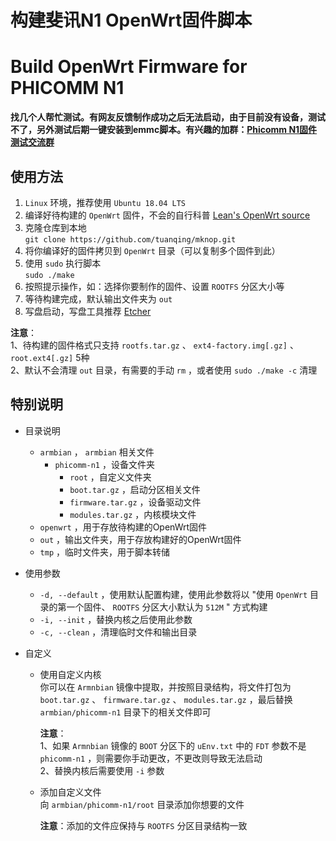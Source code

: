 # 构建斐讯N1 OpenWrt固件脚本

# Build OpenWrt Firmware for PHICOMM N1

**找几个人帮忙测试。有网友反馈制作成功之后无法启动，由于目前没有设备，测试不了，另外测试后期一键安装到emmc脚本。有兴趣的加群：[Phicomm N1固件测试交流群](shang.qq.com/wpa/qunwpa?idkey=3fff78f9d27d36fab0ca9fbd6057c7a1a949a82d509d0addb6a27a92e7ece2c7)**

## 使用方法

1. `Linux` 环境，推荐使用 `Ubuntu 18.04 LTS`
2. 编译好待构建的 `OpenWrt` 固件，不会的自行科普 [Lean's OpenWrt source](https://github.com/coolsnowwolf/lede "Lean's OpenWrt source")
3. 克隆仓库到本地<br>
   `git clone https://github.com/tuanqing/mknop.git`
4. 将你编译好的固件拷贝到 `OpenWrt` 目录（可以复制多个固件到此）
5. 使用 `sudo` 执行脚本<br>
   `sudo ./make`
6. 按照提示操作，如：选择你要制作的固件、设置 `ROOTFS` 分区大小等
7. 等待构建完成，默认输出文件夹为 `out`
8. 写盘启动，写盘工具推荐 [Etcher](https://github.com/balena-io/etcher/releases/download/v1.5.80/balenaEtcher-Portable-1.5.80.exe)

**注意**：<br>
1、待构建的固件格式只支持 `rootfs.tar.gz` 、 `ext4-factory.img[.gz]` 、 `root.ext4[.gz]` 5种<br>
2、默认不会清理 `out` 目录，有需要的手动 `rm` ，或者使用 `sudo ./make -c` 清理

## 特别说明

* 目录说明
   * `armbian` ， `armbian` 相关文件
      * `phicomm-n1` ，设备文件夹
         * `root` ，自定义文件夹
         * `boot.tar.gz` ，启动分区相关文件
         * `firmware.tar.gz` ，设备驱动文件
         * `modules.tar.gz` ，内核模块文件
   * `openwrt` ，用于存放待构建的OpenWrt固件
   * `out` ，输出文件夹，用于存放构建好的OpenWrt固件
   * `tmp` ，临时文件夹，用于脚本转储

* 使用参数
   * `-d, --default` ，使用默认配置构建，使用此参数将以 "使用 `OpenWrt` 目录的第一个固件、 `ROOTFS` 分区大小默认为 `512M` " 方式构建
   * `-i, --init` ，替换内核之后使用此参数
   * `-c, --clean` ，清理临时文件和输出目录

* 自定义
   * 使用自定义内核<br>
     你可以在 `Armnbian` 镜像中提取，并按照目录结构，将文件打包为 `boot.tar.gz` 、 `firmware.tar.gz` 、 `modules.tar.gz` ，最后替换 `armbian/phicomm-n1` 目录下的相关文件即可

     **注意**：<br>
     1、如果 `Armnbian` 镜像的 `BOOT` 分区下的 `uEnv.txt` 中的 `FDT` 参数不是 `phicomm-n1` ，则需要你手动更改，不更改则导致无法启动<br>
     2、替换内核后需要使用 `-i` 参数

   * 添加自定义文件<br>
      向 `armbian/phicomm-n1/root` 目录添加你想要的文件

      **注意**：添加的文件应保持与 `ROOTFS` 分区目录结构一致

